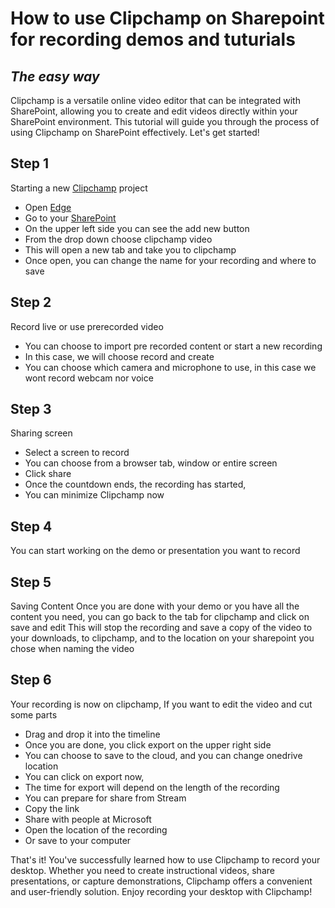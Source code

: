 # How to use Clipchamp on Sharepoint for recording demos and tuturials

## _The easy way_

Clipchamp is a versatile online video editor that can be integrated with SharePoint, allowing you to create and edit videos directly within your SharePoint environment. This tutorial will guide you through the process of using Clipchamp on SharePoint effectively. Let's get started!

## Step 1

Starting a new [Clipchamp](https://clipchamp.com/en/) project

- Open [Edge](https://bing.com)
- Go to your [SharePoint](https://microsoft-my.sharepoint.com/)
- On the upper left side you can see the add new button
- From the drop down choose clipchamp video
- This will open a new tab and take you to clipchamp
- Once open, you can change the name for your recording and where to save


## Step 2

Record live or use prerecorded video

- You can choose to import pre recorded content or start a new recording
- In this case, we will choose record and create
- You can choose which camera and microphone to use, in this case we wont record webcam nor voice


## Step 3

Sharing screen

- Select a screen to record
- You can choose from a browser tab, window or entire screen
- Click share
- Once the countdown ends, the recording has started,
- You can minimize Clipchamp now


## Step 4

You can start working on the demo or presentation you want to record


## Step 5

Saving Content
Once you are done with your demo or you have all the content you need, you can go back to the tab for clipchamp and click on save and edit
This will stop the recording and save a copy of the video to your downloads, to clipchamp, and to the location on your sharepoint you chose when naming the video


## Step 6

Your recording is now on clipchamp,
If you want to edit the video and cut some parts

- Drag and drop it into the timeline
- Once you are done, you click export on the upper right side
- You can choose to save to the cloud, and you can change onedrive location
- You can click on export now,
- The time for export will depend on the length of the recording
- You can prepare for share from Stream
- Copy the link
- Share with people at Microsoft
- Open the location of the recording
- Or save to your computer



That's it! You've successfully learned how to use Clipchamp to record your desktop. Whether you need to create instructional videos, share presentations, or capture demonstrations, Clipchamp offers a convenient and user-friendly solution. Enjoy recording your desktop with Clipchamp!
